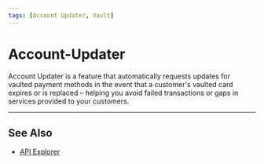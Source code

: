 ```yaml
---
tags: [Account Updater, Vault]
---
```



# Account-Updater

Account Updater is a feature that automatically requests updates for vaulted payment methods in the event that a customer's vaulted card expires or is replaced – helping you avoid failed transactions or gaps in services provided to your customers.


---

## See Also

- [API Explorer](../api/?type=post&path=/payments/v1/charges)
